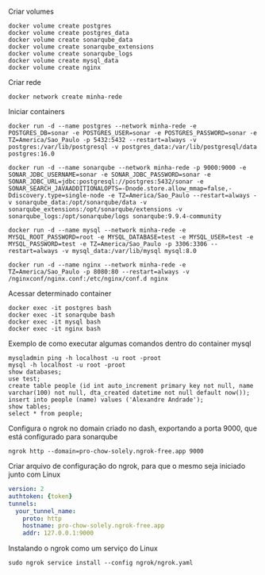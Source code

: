 Criar volumes

```
docker volume create postgres
docker volume create postgres_data
docker volume create sonarqube_data
docker volume create sonarqube_extensions
docker volume create sonarqube_logs
docker volume create mysql_data
docker volume create nginx
```

Criar rede

```
docker network create minha-rede
```

Iniciar containers

```
docker run -d --name postgres --network minha-rede -e POSTGRES_DB=sonar -e POSTGRES_USER=sonar -e POSTGRES_PASSWORD=sonar -e TZ=America/Sao_Paulo -p 5432:5432 --restart=always -v postgres:/var/lib/postgresql -v postgres_data:/var/lib/postgresql/data postgres:16.0

docker run -d --name sonarqube --network minha-rede -p 9000:9000 -e SONAR_JDBC_USERNAME=sonar -e SONAR_JDBC_PASSWORD=sonar -e SONAR_JDBC_URL=jdbc:postgresql://postgres:5432/sonar -e SONAR_SEARCH_JAVAADDITIONALOPTS=-Dnode.store.allow_mmap=false,-Ddiscovery.type=single-node -e TZ=America/Sao_Paulo --restart=always -v sonarqube_data:/opt/sonarqube/data -v sonarqube_extensions:/opt/sonarqube/extensions -v sonarqube_logs:/opt/sonarqube/logs sonarqube:9.9.4-community

docker run -d --name mysql --network minha-rede -e MYSQL_ROOT_PASSWORD=root -e MYSQL_DATABASE=test -e MYSQL_USER=test -e MYSQL_PASSWORD=test -e TZ=America/Sao_Paulo -p 3306:3306 --restart=always -v mysql_data:/var/lib/mysql mysql:8.0

docker run -d --name nginx --network minha-rede -e TZ=America/Sao_Paulo -p 8080:80 --restart=always -v /nginxconf/nginx.conf:/etc/nginx/conf.d nginx
```

Acessar determinado container

```
docker exec -it postgres bash
docker exec -it sonarqube bash
docker exec -it mysql bash
docker exec -it nginx bash
```

Exemplo de como executar algumas comandos dentro do container mysql

```
mysqladmin ping -h localhost -u root -proot
mysql -h localhost -u root -proot
show databases;
use test;
create table people (id int auto_increment primary key not null, name varchar(100) not null, dta_created datetime not null default now());
insert into people (name) values ('Alexandre Andrade');
show tables;
select * from people;
```

Configura o ngrok no domain criado no dash, exportando a porta 9000, que está configurado para sonarqube

```
ngrok http --domain=pro-chow-solely.ngrok-free.app 9000
```

Criar arquivo de configuração do ngrok, para que o mesmo seja iniciado junto com Linux

```yaml
version: 2
authtoken: {token}
tunnels:
  your_tunnel_name:
    proto: http
    hostname: pro-chow-solely.ngrok-free.app
    addr: 127.0.0.1:9000
```

Instalando o ngrok como um serviço do Linux

```
sudo ngrok service install --config ngrok/ngrok.yaml
```